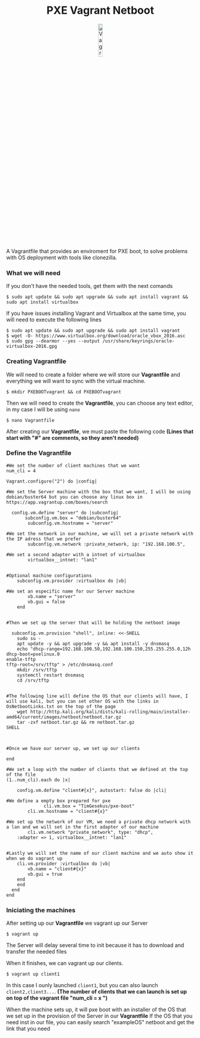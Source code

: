 <div align="center" id="cabecera">
        <h1>PXE Vagrant Netboot</h1>
        <a href="https://ibb.co/PNDRhVR"><img src="https://i.ibb.co/W6VQyRQ/Vagrant.png" alt="Vagrant_logo"       border="0" width="15%"></a>
</div>

<div id="inicio">
        <p>A Vagrantfile that provides an enviroment for PXE boot, to solve problems with OS deployment with tools like clonezilla. </p>
</div>


<div id="necesitamos">
<h3>What we will need</h3>
<p>If you don't have the needed tools, get them with the next comands</p>
        
  ```
$ sudo apt update && sudo apt upgrade && sudo apt install vagrant && sudo apt install virtualbox
  ```

<p>If you have issues installing Vagrant and Virtualbox at the same time, you will need to execute the following lines</p>
        
  ```
$ sudo apt update && sudo apt upgrade && sudo apt install vagrant
$ wget -O- https://www.virtualbox.org/download/oracle_vbox_2016.asc 
$ sudo gpg --dearmor --yes --output /usr/share/keyrings/oracle-virtualbox-2016.gpg
```

<div id="explicacion">
<h3>Creating Vagrantfile</h3>
        
<p>We will need to create a folder where we will store our <b>Vagrantfile</b> and everything we will want to sync with the virtual machine.</p>

```
$ mkdir PXEBOOTvagrant && cd PXEBOOTvagrant
```
        
<p>Then we will need to create the <b>Vagrantfile</b>, you can choose any text editor, in my case I will be using <code>nano</code></p>

```
$ nano Vagrantfile
```
        
<p>After creating our <b>Vagrantfile</b>, we must paste the following code <b>(Lines that start with "#" are comments, so they aren't needed)</b></p>

<div id="Vagrantfile">
<h3>Define the Vagrantfile</h3>
        
```
#We set the number of client machines that we want
num_cli = 4

Vagrant.configure("2") do |config|
        
#We set the Server machine with the box that we want, I will be using debian/buster64 but you can choose any linux box in https://app.vagrantup.com/boxes/search

  config.vm.define "server" do |subconfig|
       subconfig.vm.box = "debian/buster64"
        subconfig.vm.hostname = "server"
        
#We set the network in our machine, we will set a private network with the IP adress that we prefer
        subconfig.vm.network :private_network, ip: "192.168.100.5",

#We set a second adapter with a intnet of virtualbox
        virtualbox__intnet: "lan1"

        
#Optional machine configurations
	subconfig.vm.provider :virtualbox do |vb|
        
#We set an especific name for our Server machine
		vb.name = "server"
		vb.gui = false
	end


#Then we set up the server that will be holding the netboot image

  subconfig.vm.provision "shell", inline: <<-SHELL
	sudo su -
	apt update -y && apt upgrade -y && apt install -y dnsmasq
	echo "dhcp-range=192.168.100.50,192.168.100.150,255.255.255.0,12h
dhcp-boot=pxelinux.0
enable-tftp
tftp-root=/srv/tftp" > /etc/dnsmasq.conf
	mkdir /srv/tftp
	systemctl restart dnsmasq
	cd /srv/tftp
        
        
#The following line will define the OS that our clients will have, I will use kali, but you can set other OS with the links in OsNetbootLinks.txt on the top of the page
	wget http://http.kali.org/kali/dists/kali-rolling/main/installer-amd64/current/images/netboot/netboot.tar.gz
	tar -zxf netboot.tar.gz && rm netboot.tar.gz
SHELL


        
#Once we have our server up, we set up our clients
        
end

#We set a loop with the number of clients that we defined at the top of the file
(1..num_cli).each do |x|  
        
	config.vm.define "client#{x}", autostart: false do |cli|

#We define a empty box prepared for pxe
              cli.vm.box = "TimGesekus/pxe-boot"
        cli.vm.hostname = "client#{x}"
        
#We set up the network of our VM, we need a private dhcp network with a lan and we will set in the first adapter of our machine
        cli.vm.network "private_network", type: "dhcp",
	:adapter => 1, virtualbox__intnet: "lan1"
	
        
#Lastly we will set the name of our client machine and we auto show it when we do vagrant up
	cli.vm.provider :virtualbox do |vb|
		vb.name = "client#{x}"
		vb.gui = true
	end 
    end
  end
end
```
</div>
</div>



<div id="vagrantup">
<h3>Iniciating the machines</h3>
        <p>After setting up our <b>Vagrantfile</b> we vagrant up our Server</p>
        
```
$ vagrant up
```
<p>The Server will delay several time to init because it has to download and transfer the needed files</p>
<p>When it finishes, we can vagrant up our clients.</p>

```
$ vagrant up client1
```
	
<p>In this case I ounly launched <code>client1</code>, but you can also launch <code>client2,client3...</code>. <b>(The number of clients that we can launch is set up on top of the vagrant file "num_cli = x ")</b>
<p>When the machine sets up, it will pxe boot with an installer of the OS that we set up in the provision of the Server in our <b>Vagrantfile</b>
If the OS that you need inst in our file, you can easily search "exampleOS" netboot and get the link that you need
</div>
